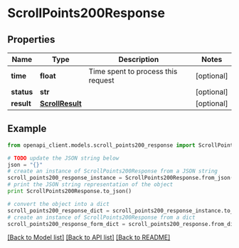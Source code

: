 # ScrollPoints200Response


## Properties
Name | Type | Description | Notes
------------ | ------------- | ------------- | -------------
**time** | **float** | Time spent to process this request | [optional] 
**status** | **str** |  | [optional] 
**result** | [**ScrollResult**](ScrollResult.md) |  | [optional] 

## Example

```python
from openapi_client.models.scroll_points200_response import ScrollPoints200Response

# TODO update the JSON string below
json = "{}"
# create an instance of ScrollPoints200Response from a JSON string
scroll_points200_response_instance = ScrollPoints200Response.from_json(json)
# print the JSON string representation of the object
print ScrollPoints200Response.to_json()

# convert the object into a dict
scroll_points200_response_dict = scroll_points200_response_instance.to_dict()
# create an instance of ScrollPoints200Response from a dict
scroll_points200_response_form_dict = scroll_points200_response.from_dict(scroll_points200_response_dict)
```
[[Back to Model list]](../README.md#documentation-for-models) [[Back to API list]](../README.md#documentation-for-api-endpoints) [[Back to README]](../README.md)


